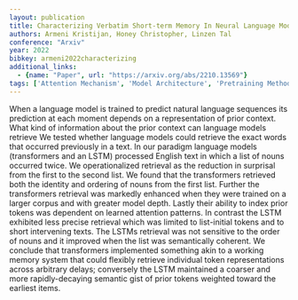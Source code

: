 ```yaml
---
layout: publication
title: Characterizing Verbatim Short-term Memory In Neural Language Models
authors: Armeni Kristijan, Honey Christopher, Linzen Tal
conference: "Arxiv"
year: 2022
bibkey: armeni2022characterizing
additional_links:
  - {name: "Paper", url: "https://arxiv.org/abs/2210.13569"}
tags: ['Attention Mechanism', 'Model Architecture', 'Pretraining Methods', 'Reinforcement Learning', 'Tools', 'Transformer']
---
```

When a language model is trained to predict natural language sequences its prediction at each moment depends on a representation of prior context. What kind of information about the prior context can language models retrieve We tested whether language models could retrieve the exact words that occurred previously in a text. In our paradigm language models (transformers and an LSTM) processed English text in which a list of nouns occurred twice. We operationalized retrieval as the reduction in surprisal from the first to the second list. We found that the transformers retrieved both the identity and ordering of nouns from the first list. Further the transformers retrieval was markedly enhanced when they were trained on a larger corpus and with greater model depth. Lastly their ability to index prior tokens was dependent on learned attention patterns. In contrast the LSTM exhibited less precise retrieval which was limited to list-initial tokens and to short intervening texts. The LSTMs retrieval was not sensitive to the order of nouns and it improved when the list was semantically coherent. We conclude that transformers implemented something akin to a working memory system that could flexibly retrieve individual token representations across arbitrary delays; conversely the LSTM maintained a coarser and more rapidly-decaying semantic gist of prior tokens weighted toward the earliest items.
